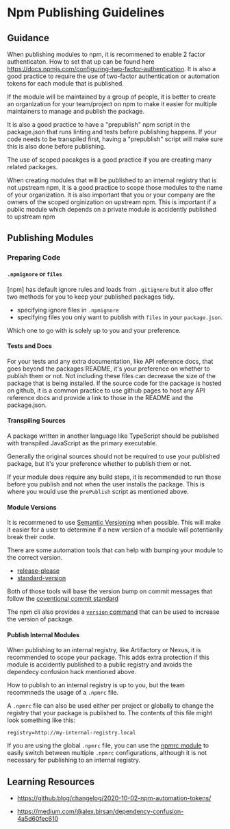 # Npm Publishing Guidelines


## Guidance

When publishing modules to npm, it is recommened to enable 2 factor authenticaton.  How to set that up can be found here https://docs.npmjs.com/configuring-two-factor-authentication.  It is also a good practice to require the use of two-factor authentication or automation tokens for each module that is published.

If the module will be maintained by a group of people, it is better to create an organization for your team/project on npm to make it easier for multiple maintainers to manage and publish the package.

It is also a good practice to have a "prepublish" npm script in the package.json that runs linting and tests before publishing happens.  If your code needs to be transpiled first, having a "prepublish" script will make sure this is also done before publishing.

The use of scoped pacakges is a good practice if you are creating many related packages.

When creating modules that will be published to an internal registry that is not upstream npm, it is a good practice to scope those modules to the name of your organization.  It is also important that you or your company are the owners of the scoped orginization on upstream npm.  This is important if a public module which depends on a private module is accidently published to upstream npm

## Publishing Modules

### Preparing Code

#### `.npmignore` or `files`

[npm] has default ignore rules and loads from `.gitignore` but it also offer two methods for you to keep your published packages tidy.

- specifying ignore files in `.npmignore`
- specifying files you only want to publish with `files` in your `package.json`.

Which one to go with is solely up to you and your preference.

#### Tests and Docs

For your tests and any extra documentation, like API reference docs, that goes beyond the packages README, it's your preference on whether to publish them or not.  Not including these files can decrease the size of the package that is being installed.  If the source code for the package is hosted on github, it is a common practice to use github pages to host any API reference docs and provide a link to those in the README and the package.json.


#### Transpiling Sources

A package written in another language like TypeScript should be published with transpiled JavaScript as the primary executable.

Generally the original sources should not be required to use your published package, but it's your preference whether to publish them or not.

If your module does require any build steps, it is recommended to run those before you publish and not when the user installs the package.  This is where you would use the `prePublish` script as mentioned above.

#### Module Versions

It is recommened to use [Semantic Versioning](https://semver.org/) when possible.  This will make it easier for a user to determine if a new version of a module will potentianlly break their code.

There are some automation tools that can help with bumping your module to the correct version.

* [release-please](https://github.com/googleapis/release-please)
* [standard-version](https://github.com/conventional-changelog/standard-version)

Both of those tools will base the version bump on commit messages that follow the [coventional commit standard](https://www.conventionalcommits.org/en/v1.0.0/)

The npm cli also provides a [`version` command](https://docs.npmjs.com/cli/v7/commands/npm-version) that can be used to increase the version of package.


#### Publish Internal Modules

When publishing to an internal registry, like Artifactory or Nexus, it is recommended to scope your package.  This adds extra protection if this module is accidently published to a public registry and avoids the dependecy confusion hack mentioned above.

How to publish to an internal registry is up to you, but the team recommneds the usage of a `.npmrc` file.

A `.npmrc` file can also be used either per project or globally to change the registry that your package is published to.  The contents of this file might look something like this:

```
registry=http://my-internal-registry.local
```

If you are using the global `.npmrc` file, you can use the [npmrc module](https://www.npmjs.com/package/npmrc) to easily switch between multiple `.npmrc` configurations, although it is not necessary for publishing to an internal registry.

## Learning Resources

* https://github.blog/changelog/2020-10-02-npm-automation-tokens/

* https://medium.com/@alex.birsan/dependency-confusion-4a5d60fec610



